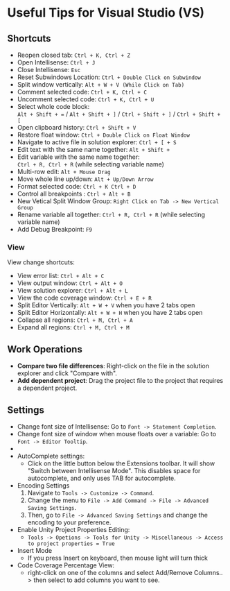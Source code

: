 # Useful Tips for Visual Studio (VS)

## Shortcuts


- Reopen closed tab: `Ctrl + K, Ctrl + Z`
- Open Intellisense: `Ctrl + J`
- Close Intellisense: `Esc`
- Reset Subwindows Location: `Ctrl + Double Click on Subwindow`
- Split window vertically: `Alt + W + V (While Click on Tab)`
- Comment selected code: `Ctrl + K, Ctrl + C`
- Uncomment selected code: `Ctrl + K, Ctrl + U`
- Select whole code block:  
  `Alt + Shift + =` / `Alt + Shift + ]` / `Ctrl + Shift + ]` / `Ctrl + Shift + [`
- Open clipboard history: `Ctrl + Shift + V`
- Restore float window: `Ctrl + Double Click on Float Window`
- Navigate to active file in solution explorer: `Ctrl + [ + S`
- Edit text with the same name together: `Alt + Shift +`
- Edit variable with the same name together:  
  `Ctrl + R, Ctrl + R` (while selecting variable name)
- Multi-row edit: `Alt + Mouse Drag`
- Move whole line up/down: `Alt + Up/Down Arrow`
- Format selected code: `Ctrl + K Ctrl + D`  
- Control all breakpoints : `Ctrl + Alt + B`
- New Vetical Split Window Group: `Right Click on Tab -> New Vertical Group`
- Rename variable all together: `Ctrl + R, Ctrl + R` (while selecting variable name)
- Add Debug Breakpoint: `F9`


### View
View change shortcuts:
- View error list: `Ctrl + Alt + C`
- View output window: `Ctrl + Alt + O`
- View solution explorer: `Ctrl + Alt + L`
- View the code coverage window: `Ctrl + E + R`
- Split Editor Vertically: `Alt + W + V` when you have 2 tabs open
- Split Editor Horizontally: `Alt + W + H` when you have 2 tabs open
- Collapse all regions: `Ctrl + M, Ctrl + A`
- Expand all regions: `Ctrl + M, Ctrl + M`

## Work Operations

- **Compare two file differences**: Right-click on the file in the solution explorer and click "Compare with".
- **Add dependent project**: Drag the project file to the project that requires a dependent project.

## Settings
- Change font size of Intellisense: Go to `Font -> Statement Completion`.
- Change font size of window when mouse floats over a variable: Go to `Font -> Editor Tooltip`.
-
- AutoComplete settings:  
  - Click on the little button below the Extensions toolbar. It will show "Switch between Intellisense Mode". This disables space for autocomplete, and only uses TAB for autocomplete.  
- Encoding Settings
  1. Navigate to `Tools -> Customize -> Command`.
  2. Change the menu to `File -> Add Command -> File -> Advanced Saving Settings`.
  3. Then, go to `File -> Advanced Saving Settings` and change the encoding to your preference.
- Enable Unity Project Properties Editing:  
  - ``Tools -> Opetions -> Tools for Unity -> Miscellaneous -> Access to project properties = True``
- Insert Mode
  - If you press Insert on keyboard, then mouse light will turn thick  
- Code Coverage Percentage View:
  - right-click on one of the columns and select Add/Remove Columns.. > then select to add columns you want to see.
